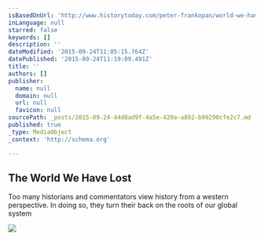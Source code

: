 ```yaml
---
isBasedOnUrl: 'http://www.historytoday.com/peter-frankopan/world-we-have-lost'
inLanguage: null
starred: false
keywords: []
description: ''
dateModified: '2015-09-24T11:05:15.764Z'
datePublished: '2015-09-24T11:19:09.491Z'
title: ''
authors: []
publisher:
  name: null
  domain: null
  url: null
  favicon: null
sourcePath: _posts/2015-09-24-44d8ad9f-4a5e-429a-a892-b99290cfe2c7.md
published: true
_type: MediaObject
_context: 'http://schema.org'

---
```

<article style=""><h1>The World We Have Lost</h1><p>Too many historians and commentators view history from a western perspective. In doing so, they turn their back on the roots of our global system</p><img src="http://www.historytoday.com/sites/default/files/world_columbus.jpg" /></article>